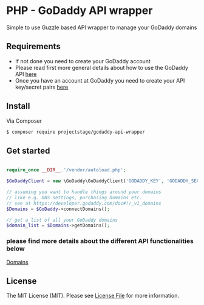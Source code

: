 # PHP - GoDaddy API wrapper
Simple to use Guzzle based API wrapper to manage your GoDaddy domains

## Requirements
* If not done you need to create your GoDaddy account
* Please read first more general details about how to use the GoDaddy API [here](https://developer.godaddy.com/getstarted)
* Once you have an account at GoDaddy you need to create your API key/secret pairs [here](https://developer.godaddy.com/keys/)

## Install

Via Composer

```bash
$ composer require projectstage/godaddy-api-wrapper
```

## Get started

```php

require_once __DIR__.'/vendor/autoload.php';

$GoDaddyClient = new \GoDaddy\GoDaddyClient('GODADDY_KEY', 'GODADDY_SECRET');

// assuming you want to handle things around your domains
// like e.g. DNS settings, purchasing Domains etc.
// see at https://developer.godaddy.com/doc#!/_v1_domains
$Domains = $GoDaddy->connectDomains();

// get a list of all your GoDaddy domains
$domain_list = $Domains->getDomains();
```

### please find more details about the different API functionalities below
[Domains](DOMAINS.md)

## License

The MIT License (MIT). Please see [License File](LICENSE.md) for more information.

[author]: carsten.lorenz@projectstage.org
[ico-license]: https://img.shields.io/badge/license-MIT-brightgreen.svg?style=flat-square
